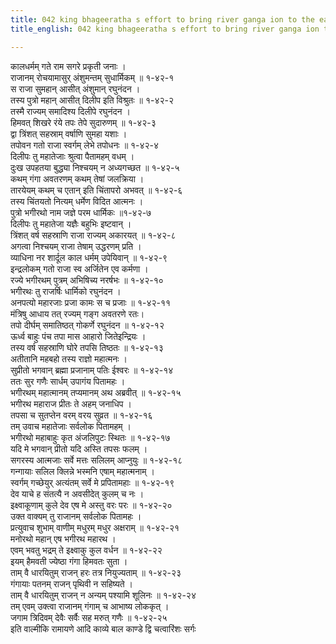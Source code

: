 ```yaml
---
title: 042 king bhageeratha s effort to bring river ganga ion to the earth
title_english: 042 king bhageeratha s effort to bring river ganga ion to the earth

---
```

कालधर्मम् गते राम सगरे प्रकृती जनाः ।  
राजानम् रोचयामासुर् अंशुमन्तम् सुधार्मिकम् ॥ १-४२-१  
स राजा सुमहान् आसीत् अंशुमान् रघुनंदन ।  
तस्य पुत्रो महान् आसीत् दिलीप इति विश्रुतः ॥ १-४२-२  
तस्मै राज्यम् समादिश्य दिलीपे रघुनंदन ।  
हिमवत् शिखरे रंये तपः तेपे सुदारुणम् ॥ १-४२-३  
द्वा त्रिंशत् सहस्राम् वर्षाणि सुमहा यशाः ।  
तपोवन गतो राजा स्वर्गम् लेभे तपोधनः ॥ १-४२-४  
दिलीपः तु महातेजाः श्रुत्वा पैतामहम् वधम् ।  
दुःख उपहतया बुद्ध्या निश्चयम् न अध्यगच्छत ॥ १-४२-५  
कथम् गंगा अवतरणम् कथम् तेषां जलक्रिया ।  
तारयेयम् कथम् च एतान् इति चिंतापरो अभवत् ॥ १-४२-६  
तस्य चिंतयतो नित्यम् धर्मेण विदित आत्मनः ।  
पुत्रो भगीरथो नाम जज्ञे परम धार्मिकः ॥१-४२-७  
दिलीपः तु महातेजा यज्ञैः बहुभिः इष्टवान् ।  
त्रिंशत् वर्ष सहस्राणि राजा राज्यम् अकारयत् ॥ १-४२-८  
अगत्वा निश्चयम् राजा तेषाम् उद्धरणम् प्रति ।  
व्याधिना नर शार्दूल काल धर्मम् उपेयिवान् ॥ १-४२-९  
इन्द्रलोकम् गतो राजा स्व अर्जितेन एव कर्मणा ।  
रज्ये भगीरथम् पुत्रम् अभिषिच्य नरर्षभः ॥ १-४२-१०  
भगीरथः तु राजर्षिः धार्मिको रघुनंदन ।  
अनपत्यो महारजाः प्रजा कामः स च प्रजाः ॥ १-४२-११  
मंत्रिषु आधाय तत् रज्यम् गङ्ग अवतरणे रतः।  
तपो दीर्घम् समातिष्ठत् गोकर्णे रघुनंदन ॥ १-४२-१२  
ऊर्ध्व बाहुः पंच तपा मास आहारो जितेइन्द्रियः ।  
तस्य वर्ष सहस्राणि घोरे तपसि तिष्ठतः ॥ १-४२-१३  
अतीतानि महबहो तस्य राज्ञो महात्मनः ।  
सुप्रीतो भगवान् ब्रह्मा प्रजानाम् पतिः ईश्वरः ॥ १-४२-१४  
ततः सुर गणैः सार्धम् उपागंय पितामहः ।  
भगीरथम् महात्मानम् तप्यमानम् अथ अब्रवीत् ॥ १-४२-१५  
भगीरथ महाराज प्रीतः ते अहम् जनाधिप ।  
तपसा च सुतप्तेन वरम् वरय सुव्रत ॥ १-४२-१६  
तम् उवाच महातेजाः सर्वलोक पितामहम् ।  
भगीरथो महाबाहुः कृत अंजलिपुटः स्थितः ॥ १-४२-१७  
यदि मे भगवान् प्रीतो यदि अस्ति तपसः फलम् ।  
सगरस्य आत्मजाः सर्वे मत्तः सलिलम् आप्नुयुः ॥ १-४२-१८  
गन्गायाः सलिल क्लिन्ने भस्मनि एषाम् महात्मनाम् ।  
स्वर्गम् गच्छेयुर् अत्यंतम् सर्वे मे प्रपितामहाः ॥ १-४२-१९  
देव याचे ह संतत्यै न अवसीदेत् कुलम् च नः ।  
इक्ष्वाकूणाम् कुले देव एष मे अस्तु वरः परः ॥ १-४२-२०  
उक्त वाक्यम् तु राजानम् सर्वलोक पितामहः ।  
प्रत्युवाच शुभाम् वाणीम् मधुरम् मधुर अक्षराम् ॥ १-४२-२१  
मनोरथो महान् एष भगीरथ महारथ ।  
एवम् भवतु भद्रम् ते इक्ष्वाकु कुल वर्धन ॥ १-४२-२२  
इयम् हैमवती ज्येष्ठा गंगा हिमवतः सुता ।  
ताम् वै धारयितुम् राजन् हरः तत्र नियुज्यताम् ॥ १-४२-२३  
गंगायाः पतनम् राजन् पृथिवी न सहिष्यते ।  
ताम् वै धारयितुम् राजन् न अन्यम् पश्यामि शूलिनः ॥ १-४२-२४  
तम् एवम् उक्त्वा राजानम् गंगाम् च आभाष्य लोककृत् ।  
जगाम त्रिदिवम् देवैः सर्वैः सह मरुत् गणैः ॥ १-४२-२५  
इति वाल्मीकि रामायणे आदि काव्ये बाल काण्डे द्वि चत्वारिंशः सर्गः
